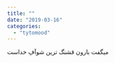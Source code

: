 ```yaml
---
title: ""
date: "2019-03-16"
categories: 
  - "tytomood"
---
```


میگفت بارون قشنگ ترین شوآفِ خداست

